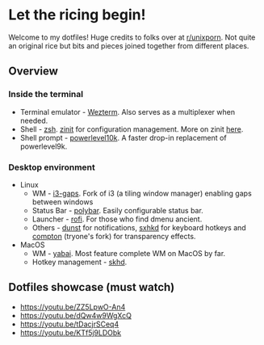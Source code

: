 # Let the ricing begin!

Welcome to my dotfiles! Huge credits to folks over at [r/unixporn](https://www.reddit.com/r/unixporn/). Not quite an original rice but bits and pieces joined together from different places.

## Overview

### Inside the terminal
- Terminal emulator - [Wezterm](https://wezfurlong.org/wezterm/). Also serves as a
multiplexer when needed.
- Shell - [zsh](http://zsh.sourceforge.net/). [zinit](https://github.com/zdharma-continuum/zinit) for configuration management. More on zinit [here](./TODO.md#the-state-of-zinit).
- Shell prompt - [powerlevel10k](https://github.com/romkatv/powerlevel10k). A faster drop-in replacement of powerlevel9k.

### Desktop environment
- Linux
  - WM - [i3-gaps](https://github.com/Airblader/i3). Fork of i3 (a tiling window manager) enabling gaps between windows
  - Status Bar - [polybar](https://github.com/polybar/polybar). Easily configurable status bar.
  - Launcher - [rofi](https://github.com/davatorium/rofi). For those who find dmenu ancient.
  - Others - [dunst](https://dunst-project.org/) for notifications, [sxhkd](https://github.com/baskerville/sxhkd) for keyboard hotkeys and [compton](https://github.com/tryone144/compton) (tryone's fork) for transparency effects.
- MacOS
  - WM - [yabai](https://github.com/koekeishiya/yabai). Most feature complete WM on MacOS by far.
  - Hotkey management - [skhd](https://github.com/koekeishiya/skhd).

## Dotfiles showcase (must watch)
- https://youtu.be/ZZ5LpwO-An4
- https://youtu.be/dQw4w9WgXcQ
- https://youtu.be/tDacjrSCeq4
- https://youtu.be/KTf5j9LDObk
